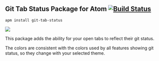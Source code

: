 ## Git Tab Status Package for Atom [![Build Status](http://img.shields.io/travis/jakesankey/git-tab-status.svg?style=flat)](https://travis-ci.org/jakesankey/git-tab-status)

`apm install git-tab-status`

![](https://raw.githubusercontent.com/jakesankey/git-tab-status/master/resources/screenshot.png)

This package adds the ability for your open tabs to reflect their git status.

The colors are consistent with the colors used by all features showing git status, so they change with your selected theme.
